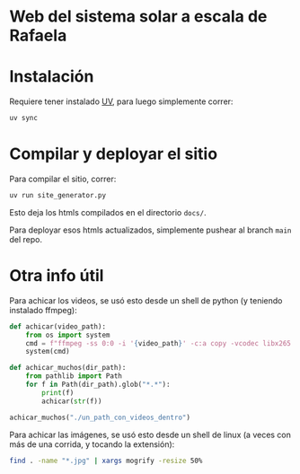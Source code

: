 # Web del sistema solar a escala de Rafaela

# Instalación

Requiere tener instalado [UV](https://docs.astral.sh/uv/guides/install-python/#installing-a-specific-version), para luego simplemente correr: 
```bash
uv sync
```

# Compilar y deployar el sitio

Para compilar el sitio, correr:

```bash
uv run site_generator.py
```

Esto deja los htmls compilados en el directorio `docs/`.

Para deployar esos htmls actualizados, simplemente pushear al branch `main` del repo.

# Otra info útil

Para achicar los videos, se usó esto desde un shell de python (y teniendo instalado ffmpeg):

```python
def achicar(video_path):
    from os import system
    cmd = f"ffmpeg -ss 0:0 -i '{video_path}' -c:a copy -vcodec libx265 -crf 28 '{video_path.replace('.mp4','_small.mp4')}'"
    system(cmd)

def achicar_muchos(dir_path):
    from pathlib import Path
    for f in Path(dir_path).glob("*.*"):
        print(f)
        achicar(str(f))

achicar_muchos("./un_path_con_videos_dentro")
```

Para achicar las imágenes, se usó esto desde un shell de linux (a veces con más de una corrida, y tocando la extensión):

```bash
find . -name "*.jpg" | xargs mogrify -resize 50%
```
